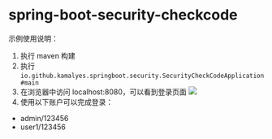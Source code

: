 # spring-boot-security-checkcode

示例使用说明：

1. 执行 maven 构建
2. 执行 `io.github.kamalyes.springboot.security.SecurityCheckCodeApplication#main`
3. 在浏览器中访问 localhost:8080，可以看到登录页面
   ![](https://www.yuyanqing.cn/oss/image-bed/snap/20221008183704.png)
4. 使用以下账户可以完成登录：
  - admin/123456
  - user1/123456
